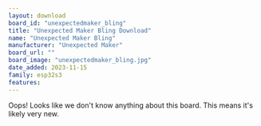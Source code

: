 ```yaml
---
layout: download
board_id: "unexpectedmaker_bling"
title: "Unexpected Maker Bling Download"
name: "Unexpected Maker Bling"
manufacturer: "Unexpected Maker"
board_url: ""
board_image: "unexpectedmaker_bling.jpg"
date_added: 2023-11-15
family: esp32s3
features:
---
```


Oops! Looks like we don't know anything about this board. This means it's likely very new.